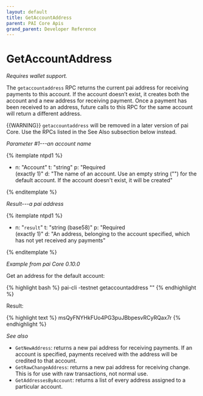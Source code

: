 ```yaml
---
layout: default
title: GetAccountAddress
parent: PAI Core Apis
grand_parent: Developer Reference
---
```


GetAccountAddress
========================

*Requires wallet support.*

The `getaccountaddress` RPC returns the current pai address for receiving payments to this account. If the account doesn’t exist, it creates both the account and a new address for receiving payment. Once a payment has been received to an address, future calls to this RPC for the same account will return a different address.

{{WARNING}} `getaccountaddress` will be removed in a later version of pai
Core.  Use the RPCs listed in the See Also subsection below instead.

*Parameter #1---an account name*

{% itemplate ntpd1 %}
- n: "Account"
  t: "string"
  p: "Required<br>(exactly 1)"
  d: "The name of an account.  Use an empty string (\"\") for the default account.  If the account doesn't exist, it will be created"

{% enditemplate %}

*Result---a pai address*

{% itemplate ntpd1 %}
- n: "`result`"
  t: "string (base58)"
  p: "Required<br>(exactly 1)"
  d: "An address, belonging to the account specified, which has not yet received any payments"

{% enditemplate %}

*Example from pai Core 0.10.0*

Get an address for the default account:

{% highlight bash %}
pai-cli -testnet getaccountaddress ""
{% endhighlight %}

Result:

{% highlight text %}
msQyFNYHkFUo4PG3puJBbpesvRCyRQax7r
{% endhighlight %}

*See also*

* `GetNewAddress`: returns a new pai address for receiving payments. If an account is specified, payments received with the address will be credited to that account.
* `GetRawChangeAddress`: returns a new pai address for receiving change. This is for use with raw transactions, not normal use.
* `GetAddressesByAccount`: returns a list of every address assigned to a particular account.


